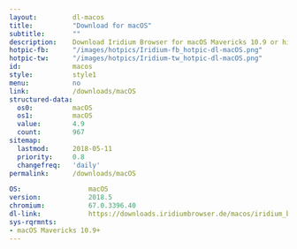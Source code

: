 ```yaml
---
layout:			dl-macos
title:			"Download for macOS"
subtitle:		""
description:	Download Iridium Browser for macOS Mavericks 10.9 or higher. Iridium Browser is currently not available for iOS or any other mobile OS.
hotpic-fb:		"/images/hotpics/Iridium-fb_hotpic-dl-macOS.png"
hotpic-tw:		"/images/hotpics/Iridium-tw_hotpic-dl-macOS.png"
id:				macos
style:			style1
menu:			no
link:			/downloads/macOS
structured-data: 
  os0:			macOS
  os1:			macOS
  value:		4.9
  count:		967
sitemap:
  lastmod:		2018-05-11
  priority:		0.8
  changefreq:	'daily'
permalink:		/downloads/macOS

OS: 				macOS
version:			2018.5
chromium:			67.0.3396.40
dl-link:			https://downloads.iridiumbrowser.de/macos/iridium_browser_macos_latest.dmg
sys-rqrmnts:
- macOS Mavericks 10.9+
---
```

